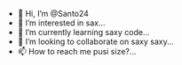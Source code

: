 - 👋 Hi, I’m @Santo24
- 👀 I’m interested in sax...
- 🌱 I’m currently learning saxy code...
- 💞️ I’m looking to collaborate on saxy saxy...
- 📫 How to reach me pusi size?...
